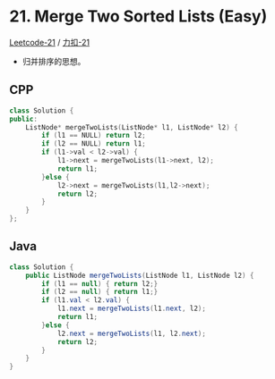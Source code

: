 # 21. Merge Two Sorted Lists (Easy)

[Leetcode-21](https://leetcode.com/problems/merge-two-sorted-lists/) / [力扣-21](https://leetcode-cn.com/problems/merge-two-sorted-lists/)

- 归并排序的思想。

## CPP

```cpp
class Solution {
public:
    ListNode* mergeTwoLists(ListNode* l1, ListNode* l2) {
        if (l1 == NULL) return l2;
        if (l2 == NULL) return l1;
        if (l1->val < l2->val) {
            l1->next = mergeTwoLists(l1->next, l2);
            return l1;
        }else {
            l2->next = mergeTwoLists(l1,l2->next);
            return l2;
        }
    }
};
```

## Java

```java
class Solution {
    public ListNode mergeTwoLists(ListNode l1, ListNode l2) {
        if (l1 == null) { return l2;}
        if (l2 == null) { return l1;}
        if (l1.val < l2.val) {
            l1.next = mergeTwoLists(l1.next, l2);
            return l1;
        }else {
            l2.next = mergeTwoLists(l1, l2.next);
            return l2;
        }
    }
}
```

